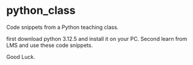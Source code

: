 # python_class
Code snippets from a Python teaching class.


first download python 3.12.5 and install it on your PC.
Second learn from LMS and use these code snippets. 

Good Luck.
